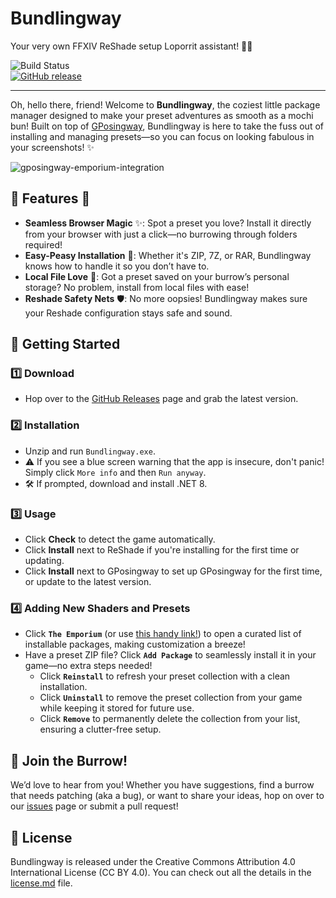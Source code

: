 # Bundlingway
Your very own FFXIV ReShade setup Loporrit assistant! 🌙🐰

![Build Status](https://github.com/gposingway/bundlingway/actions/workflows/release.yml/badge.svg)  
[![GitHub release](https://img.shields.io/github/release/gposingway/bundlingway.svg)](https://github.com/gposingway/bundlingway/releases)  

---

Oh, hello there, friend! Welcome to **Bundlingway**, the coziest little package manager designed to make your preset adventures as smooth as a mochi bun! Built on top of [GPosingway](https://github.com/gposingway/gposingway), Bundlingway is here to take the fuss out of installing and managing presets—so you can focus on looking fabulous in your screenshots! ✨

![gposingway-emporium-integration](https://github.com/user-attachments/assets/354f1105-06bc-4376-aab6-d5b0a37aac81)


## 🌟 Features 🌟

- **Seamless Browser Magic** ✨: Spot a preset you love? Install it directly from your browser with just a click—no burrowing through folders required!
- **Easy-Peasy Installation** 🎀: Whether it's ZIP, 7Z, or RAR, Bundlingway knows how to handle it so you don’t have to.
- **Local File Love** 📂: Got a preset saved on your burrow’s personal storage? No problem, install from local files with ease!
- **Reshade Safety Nets** 🛡️: No more oopsies! Bundlingway makes sure your Reshade configuration stays safe and sound.

## 🚀 Getting Started

### 1️⃣ Download
- Hop over to the [GitHub Releases]([https://github.com/bundlingway/bundlingway/releases](https://github.com/gposingway/bundlingway/releases/latest)) page and grab the latest version.

### 2️⃣ Installation
- Unzip and run `Bundlingway.exe`.
- ⚠️ If you see a blue screen warning that the app is insecure, don't panic! Simply click `More info` and then `Run anyway`.
- 🛠️ If prompted, download and install .NET 8.

### 3️⃣ Usage
- Click **Check** to detect the game automatically.
- Click **Install** next to ReShade if you're installing for the first time or updating.
- Click **Install** next to GPosingway to set up GPosingway for the first time, or update to the latest version.

### 4️⃣ Adding New Shaders and Presets
- Click **`The Emporium`** (or use [this handy link!](https://gposingway.github.io/bundlingways-emporium/#!?q=)) to open a curated list of installable packages, making customization a breeze!
- Have a preset ZIP file? Click **`Add Package`** to seamlessly install it in your game—no extra steps needed!
  - Click **`Reinstall`** to refresh your preset collection with a clean installation.
  - Click **`Uninstall`** to remove the preset collection from your game while keeping it stored for future use.
  - Click **`Remove`** to permanently delete the collection from your list, ensuring a clutter-free setup.

## 🐾 Join the Burrow!

We’d love to hear from you! Whether you have suggestions, find a burrow that needs patching (aka a bug), or want to share your ideas, hop on over to our [issues](https://github.com/gposingway/bundlingway/issues) page or submit a pull request!

## 📜 License

Bundlingway is released under the Creative Commons Attribution 4.0 International License (CC BY 4.0). You can check out all the details in the [license.md](license.md) file.

